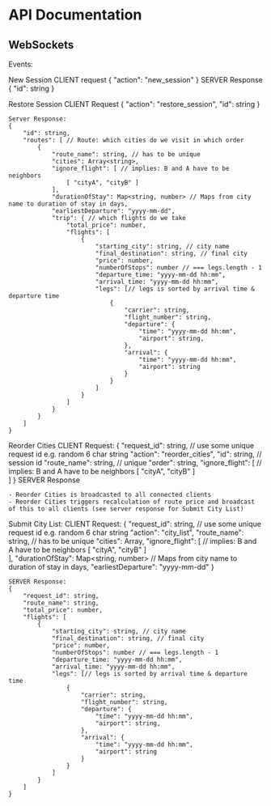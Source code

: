 # API Documentation

## WebSockets

Events:

New Session
	CLIENT request
	{
		"action": "new_session"
	}
	SERVER Response
	{
		"id": string
	}

	
Restore Session
	CLIENT Request
	{
		"action": "restore_session",
		"id": string
	}

	Server Response:
	{
		"id": string,
		"routes": [ // Route: which cities do we visit in which order
			{
				"route_name": string, // has to be unique
				"cities": Array<string>,
				"ignore_flight": [ // implies: B and A have to be neighbors 
					[ "cityA", "cityB" ]	
				],
				"durationOfStay": Map<string, number> // Maps from city name to duration of stay in days,
				"earliestDeparture": "yyyy-mm-dd",
				"trip": { // which flights do we take
					"total_price": number,
					"flights": [
						{
							"starting_city": string, // city name
							"final_destination": string, // final city
							"price": number,
							"numberOfStops": number // === legs.length - 1
							"departure_time: "yyyy-mm-dd hh:mm",
							"arrival_time: "yyyy-mm-dd hh:mm",
							"legs": [// legs is sorted by arrival time & departure time
								{
									"carrier": string,
									"flight_number": string,
									"departure": {
										"time": "yyyy-mm-dd hh:mm",
										"airport": string,
									},
									"arrival": {
										"time": "yyyy-mm-dd hh:mm",
										"airport": string
									}
								}
							]
						}
					]	
				}
			}		
		]
	}

Reorder Cities
	CLIENT Request: 
		{
			"request_id": string, // use some unique request id e.g. random 6 char string
			"action": "reorder_cities",
			"id": string, // session id
			"route_name": string, // unique
			"order": string<cities>,
			"ignore_flight": [ // implies: B and A have to be neighbors 
				[ "cityA", "cityB" ]	
			]
		}
	SERVER Response

	- Reorder Cities is broadcasted to all connected clients
	- Reorder Cities triggers recalculation of route price and broadcast of this to all clients (see server response for Submit City List)


Submit City List:
	CLIENT Request:
	{
		"request_id": string, // use some unique request id e.g. random 6 char string
		"action": "city_list",
		"route_name": string, // has to be unique
		"cities": Array<string>,
		"ignore_flight": [ // implies: B and A have to be neighbors 
			[ "cityA", "cityB" ]	
		],
		"durationOfStay": Map<string, number> // Maps from city name to duration of stay in days,
		"earliestDeparture": "yyyy-mm-dd"
	}

	SERVER Response:
	{
		"request_id": string,
		"route_name": string,
		"total_price": number,
		"flights": [
			{
				"starting_city": string, // city name
				"final_destination": string, // final city
				"price": number,
				"numberOfStops": number // === legs.length - 1
				"departure_time: "yyyy-mm-dd hh:mm",
				"arrival_time: "yyyy-mm-dd hh:mm",
				"legs": [// legs is sorted by arrival time & departure time
					{
						"carrier": string,
						"flight_number": string,
						"departure": {
							"time": "yyyy-mm-dd hh:mm",
							"airport": string,
						},
						"arrival": {
							"time": "yyyy-mm-dd hh:mm",
							"airport": string
						}
					}
				]
			}
		]	
	}

